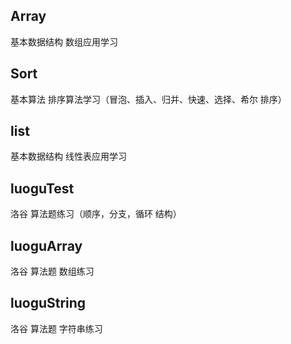 
## Array

基本数据结构  数组应用学习

## Sort

基本算法 排序算法学习（冒泡、插入、归并、快速、选择、希尔 排序）

## list  

基本数据结构  线性表应用学习

## luoguTest

洛谷 算法题练习（顺序，分支，循环 结构）

## luoguArray

洛谷 算法题 数组练习

## luoguString

洛谷 算法题 字符串练习
